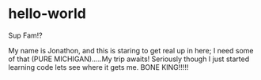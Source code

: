 # hello-world

Sup Fam!?

My name is Jonathon, and this is staring to get real up in here; I need some of that (PURE MICHIGAN).....My trip awaits!
Seriously though I just started learning code lets see where it gets me. BONE KING!!!!!

